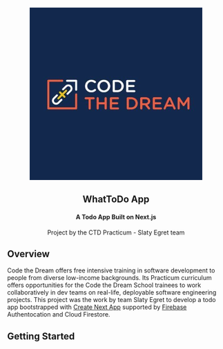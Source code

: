 <p align="center"><img src="./public/images/ctd-logo.jpeg" /></p>
<h2 align="center">WhatToDo App</h2>
<h4 align="center">A Todo App Built on Next.js</h4>
<p align="center">Project by the CTD Practicum - Slaty Egret team</p>

## Overview

Code the Dream offers free intensive training in software development to people from diverse low-income backgrounds. Its Practicum curriculum offers opportunities for the Code the Dream School trainees to work collaboratively in dev teams on real-life, deployable software engineering projects. This project was the work by team Slaty Egret to develop a todo app bootstrapped with [Create Next App](https://create-next-app.js.org/) supported by [Firebase](https://firebase.google.com/) Authentocation and Cloud Firestore.

## Getting Started
